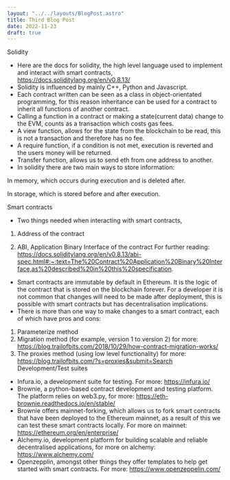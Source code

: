 ```yaml
---
layout: "../../layouts/BlogPost.astro"
title: Third Blog Post
date: 2022-11-23
draft: true
---
```


Solidity

- Here are the docs for solidity, the high level language used to implement and interact with smart contracts, https://docs.soliditylang.org/en/v0.8.13/
- Solidity is influenced by mainly C++, Python and Javascript.
- Each contract written can be seen as a class in object-orientated programming, for this reason inheritance can be used for a contract to inherit all functions of another contract.
- Calling a function in a contract or making a state(current data) change to the EVM, counts as a transaction which costs gas fees.
- A view function, allows for the state from the blockchain to be read, this is not a transaction and therefore has no fee.
- A require function, if a condition is not met, execution is reverted and the users money will be returned.
- Transfer function, allows us to send eth from one address to another.
- In solidity there are two main ways to store information:

In memory, which occurs during execution and is deleted after.

In storage, which is stored before and after execution.

Smart contracts

- Two things needed when interacting with smart contracts,

1. Address of the contract

2. ABI, Application Binary Interface of the contract
   For further reading: https://docs.soliditylang.org/en/v0.8.13/abi-spec.html#:~:text=The%20Contract%20Application%20Binary%20Interface,as%20described%20in%20this%20specification.

- Smart contracts are immutable by default in Ethereum. It is the logic of the contract that is stored on the blockchain forever. For a developer it is not common that changes will need to be made after deployment, this is possible with smart contracts but has decentralisation implications.
- There is more than one way to make changes to a smart contract, each of which have pros and cons:

1. Parameterize method
2. Migration method (for example, version 1 to version 2) for more: https://blog.trailofbits.com/2018/10/29/how-contract-migration-works/
3. The proxies method (using low level functionality) for more: https://blog.trailofbits.com/?s=proxies&submit=Search
   Development/Test suites

- Infura.io, a development suite for testing. For more: https://infura.io/
- Brownie, a python-based contract development and testing platform. The platform relies on web3.py, for more: https://eth-brownie.readthedocs.io/en/stable/
- Brownie offers mainnet-forking, which allows us to fork smart contracts that have been deployed to the Ethereum mainnet, as a result of this we can test these smart contracts locally. For more on mainnet: https://ethereum.org/en/enterprise/
- Alchemy.io, development platform for building scalable and reliable decentralised applications, for more on alchemy: https://www.alchemy.com/
- Openzepplin, amongst other things they offer templates to help get started with smart contracts. For more: https://www.openzeppelin.com/
